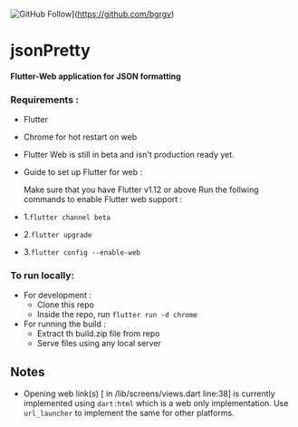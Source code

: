 ![GitHub Follow](https://img.shields.io/github/followers/bgrgv?style=social&logo=github)](https://github.com/bgrgv)

# jsonPretty
#### Flutter-Web application for JSON formatting

### Requirements :
- Flutter
- Chrome for hot restart on web
- Flutter Web is still in beta and isn't production ready yet.
- Guide to set up Flutter for web :
	
	Make sure that you have Flutter v1.12 or above
		Run the follwing commands to enable Flutter web support :

 - 1.` flutter channel beta ` 

 - 2.` flutter upgrade `

 - 3.` flutter config --enable-web
 `

### To run locally:
- For development :
	- Clone this repo
	- Inside the repo, run `flutter run -d chrome`
- For running the build :
	 - Extract th build.zip file from repo
	 - Serve files using any local server
		
## Notes
- Opening web link(s) [ in /lib/screens/views.dart line:38] is currently implemented using `dart:html` which is a web only implementation. Use `url_launcher` to implement the same for other platforms.
